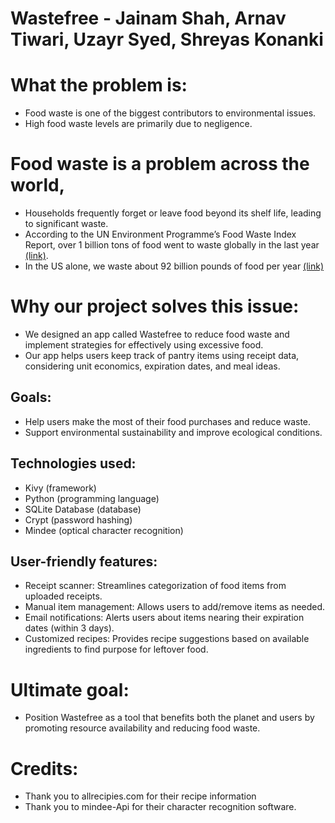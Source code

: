 # Wastefree - Jainam Shah, Arnav Tiwari, Uzayr Syed, Shreyas Konanki
# What the problem is:
- Food waste is one of the biggest contributors to environmental issues.
- High food waste levels are primarily due to negligence.

# Food waste is a problem across the world,
- Households frequently forget or leave food beyond its shelf life, leading to significant waste.
- According to the UN Environment Programme’s Food Waste Index Report, over 1 billion tons of food went to waste globally in the last year [(link)](https://news.un.org/en/story/2024/03/1148036#:~:text=The%20UN%20Environment%20Programme%E2%80%99s%20Food%20Waste%20Index%20Report,overall%20at%20retail%2C%20food%20service%2C%20and%20household%20levels.).
- In the US alone, we waste about 92 billion pounds of food per year [(link)](https://www.feedingamerica.org/our-work/reduce-food-waste)

# Why our project solves this issue:
- We designed an app called Wastefree to reduce food waste and implement strategies for effectively using excessive food.
- Our app helps users keep track of pantry items using receipt data, considering unit economics, expiration dates, and meal ideas.

## Goals:
- Help users make the most of their food purchases and reduce waste.
- Support environmental sustainability and improve ecological conditions.

## Technologies used:
- Kivy (framework)
- Python (programming language)
- SQLite Database (database)
- Crypt (password hashing)
- Mindee (optical character recognition)

## User-friendly features:
- Receipt scanner: Streamlines categorization of food items from uploaded receipts.
- Manual item management: Allows users to add/remove items as needed.
- Email notifications: Alerts users about items nearing their expiration dates (within 3 days).
- Customized recipes: Provides recipe suggestions based on available ingredients to find purpose for leftover food.

# Ultimate goal:
- Position Wastefree as a tool that benefits both the planet and users by promoting resource availability and reducing food waste.

# Credits:
- Thank you to allrecipies.com for their recipe information
- Thank you to mindee-Api for their character recognition software.